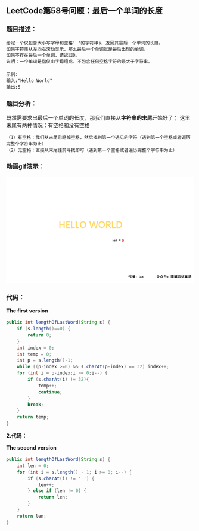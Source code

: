 ## LeetCode第58号问题：最后一个单词的长度

### 题目描述：
```txt
给定一个仅包含大小写字母和空格' '的字符串s，返回其最后一个单词的长度。
如果字符串从左向右滚动显示，那么最后一个单词就是最后出现的单词。
如果不存在最后一个单词，请返回0。
说明：一个单词是指仅由字母组成、不包含任何空格字符的最大子字符串。

示例:
输入:"Hello World"
输出:5
```

### 题目分析：

既然需要求出最后一个单词的长度，那我们直接从**字符串的末尾**开始好了；
这里末尾有两种情况：有空格和没有空格

```
（1）有空格：我们从末尾忽略掉空格，然后找到第一个遇见的字符（遇到第一个空格或者遍历完整个字符串为止）
（2）无空格：直接从末尾往前寻找即可（遇到第一个空格或者遍历完整个字符串为止）
```

### 动画gif演示：

![](../Animation/0058.gif)

### 代码：

**The first version**

```java
public int lengthOfLastWord(String s) {
    if (s.length()==0) {
        return 0;
    }
    int index = 0;
    int temp = 0;
    int p = s.length()-1;
    while ((p-index >=0) && s.charAt(p-index) == 32) index++;
    for (int i = p-index;i >= 0;i--) {
        if (s.charAt(i) != 32){
            temp++;
            continue;
        }
        break;   
    }
    return temp;
}
```

**2.代码：**

**The second version**

```java
public int lengthOfLastWord(String s) {
    int len = 0;
    for (int i = s.length() - 1; i >= 0; i--) {
        if (s.charAt(i) != ' ') {
            len++;
        } else if (len != 0) {
            return len;
        }
    }
    return len;
}
```

